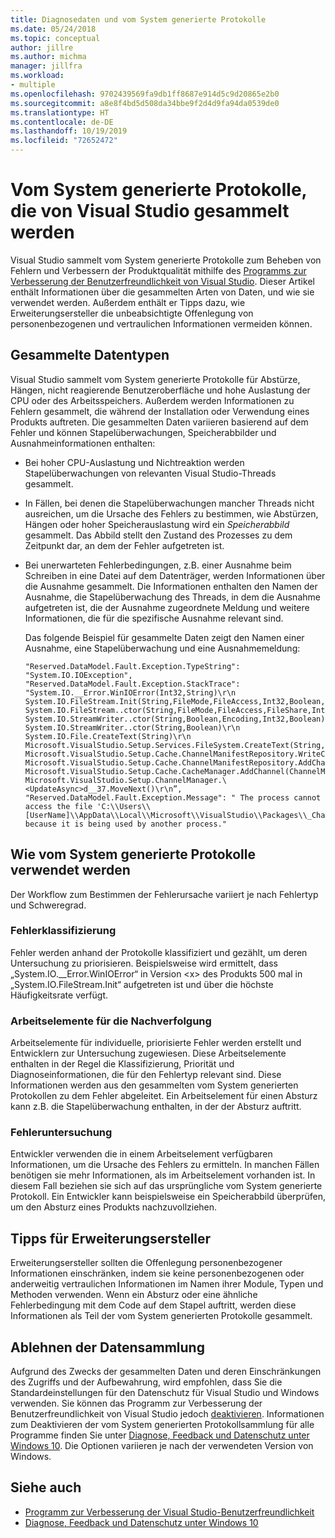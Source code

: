 ```yaml
---
title: Diagnosedaten und vom System generierte Protokolle
ms.date: 05/24/2018
ms.topic: conceptual
author: jillre
ms.author: michma
manager: jillfra
ms.workload:
- multiple
ms.openlocfilehash: 9702439569fa9db1ff8687e914d5c9d20865e2b0
ms.sourcegitcommit: a8e8f4bd5d508da34bbe9f2d4d9fa94da0539de0
ms.translationtype: HT
ms.contentlocale: de-DE
ms.lasthandoff: 10/19/2019
ms.locfileid: "72652472"
---
```

# <a name="system-generated-logs-collected-by-visual-studio"></a>Vom System generierte Protokolle, die von Visual Studio gesammelt werden

Visual Studio sammelt vom System generierte Protokolle zum Beheben von Fehlern und Verbessern der Produktqualität mithilfe des [Programms zur Verbesserung der Benutzerfreundlichkeit von Visual Studio](visual-studio-experience-improvement-program.md). Dieser Artikel enthält Informationen über die gesammelten Arten von Daten, und wie sie verwendet werden. Außerdem enthält er Tipps dazu, wie Erweiterungsersteller die unbeabsichtigte Offenlegung von personenbezogenen und vertraulichen Informationen vermeiden können.

## <a name="types-of-collected-data"></a>Gesammelte Datentypen

Visual Studio sammelt vom System generierte Protokolle für Abstürze, Hängen, nicht reagierende Benutzeroberfläche und hohe Auslastung der CPU oder des Arbeitsspeichers. Außerdem werden Informationen zu Fehlern gesammelt, die während der Installation oder Verwendung eines Produkts auftreten. Die gesammelten Daten variieren basierend auf dem Fehler und können Stapelüberwachungen, Speicherabbilder und Ausnahmeinformationen enthalten:

- Bei hoher CPU-Auslastung und Nichtreaktion werden Stapelüberwachungen von relevanten Visual Studio-Threads gesammelt.

- In Fällen, bei denen die Stapelüberwachungen mancher Threads nicht ausreichen, um die Ursache des Fehlers zu bestimmen, wie Abstürzen, Hängen oder hoher Speicherauslastung wird ein *Speicherabbild* gesammelt. Das Abbild stellt den Zustand des Prozesses zu dem Zeitpunkt dar, an dem der Fehler aufgetreten ist.

- Bei unerwarteten Fehlerbedingungen, z.B. einer Ausnahme beim Schreiben in eine Datei auf dem Datenträger, werden Informationen über die Ausnahme gesammelt. Die Informationen enthalten den Namen der Ausnahme, die Stapelüberwachung des Threads, in dem die Ausnahme aufgetreten ist, die der Ausnahme zugeordnete Meldung und weitere Informationen, die für die spezifische Ausnahme relevant sind.

   Das folgende Beispiel für gesammelte Daten zeigt den Namen einer Ausnahme, eine Stapelüberwachung und eine Ausnahmemeldung:

   ```text
   "Reserved.DataModel.Fault.Exception.TypeString": "System.IO.IOException",
   "Reserved.DataModel.Fault.Exception.StackTrace": "System.IO.__Error.WinIOError(Int32,String)\r\n
   System.IO.FileStream.Init(String,FileMode,FileAccess,Int32,Boolean,FileShare,Int32,FileOptions,SECURITY_ATTRIBUTES,String,Boolean,Boolean,Boolean)\r\n
   System.IO.FileStream..ctor(String,FileMode,FileAccess,FileShare,Int32,FileOptions,String,Boolean,Boolean,Boolean)\r\nSystem.IO.StreamWriter.CreateFile(String,Boolean,Boolean)\r\n
   System.IO.StreamWriter..ctor(String,Boolean,Encoding,Int32,Boolean)\r\n
   System.IO.StreamWriter..ctor(String,Boolean)\r\n
   System.IO.File.CreateText(String)\r\n
   Microsoft.VisualStudio.Setup.Services.FileSystem.CreateText(String,Boolean)\r\n
   Microsoft.VisualStudio.Setup.Cache.ChannelManifestRepository.WriteChannelManifest(IChannelManifest,String,String)\r\n
   Microsoft.VisualStudio.Setup.Cache.ChannelManifestRepository.AddChannel(ChannelManifestPair,Boolean)\r\n
   Microsoft.VisualStudio.Setup.Cache.CacheManager.AddChannel(ChannelManifestPair,Boolean)\r\n
   Microsoft.VisualStudio.Setup.ChannelManager.\<UpdateAsync>d__37.MoveNext()\r\n”,
   "Reserved.DataModel.Fault.Exception.Message": " The process cannot access the file 'C:\\Users\\[UserName]\\AppData\\Local\\Microsoft\\VisualStudio\\Packages\\_Channels\\4CB340F5\\channelManifest.json' because it is being used by another process."
   ```

## <a name="how-we-use-system-generated-logs"></a>Wie vom System generierte Protokolle verwendet werden

Der Workflow zum Bestimmen der Fehlerursache variiert je nach Fehlertyp und Schweregrad.

### <a name="error-classification"></a>Fehlerklassifizierung

Fehler werden anhand der Protokolle klassifiziert und gezählt, um deren Untersuchung zu priorisieren. Beispielsweise wird ermittelt, dass „System.IO.\__Error.WinIOError“ in Version \<x> des Produkts 500 mal in „System.IO.FileStream.Init“ aufgetreten ist und über die höchste Häufigkeitsrate verfügt.

### <a name="work-items-for-tracking"></a>Arbeitselemente für die Nachverfolgung

Arbeitselemente für individuelle, priorisierte Fehler werden erstellt und Entwicklern zur Untersuchung zugewiesen. Diese Arbeitselemente enthalten in der Regel die Klassifizierung, Priorität und Diagnoseinformationen, die für den Fehlertyp relevant sind. Diese Informationen werden aus den gesammelten vom System generierten Protokollen zu dem Fehler abgeleitet. Ein Arbeitselement für einen Absturz kann z.B. die Stapelüberwachung enthalten, in der der Absturz auftritt.

### <a name="error-investigation"></a>Fehleruntersuchung

Entwickler verwenden die in einem Arbeitselement verfügbaren Informationen, um die Ursache des Fehlers zu ermitteln. In manchen Fällen benötigen sie mehr Informationen, als im Arbeitselement vorhanden ist. In diesem Fall beziehen sie sich auf das ursprüngliche vom System generierte Protokoll. Ein Entwickler kann beispielsweise ein Speicherabbild überprüfen, um den Absturz eines Produkts nachzuvollziehen.

## <a name="tips-for-extension-authors"></a>Tipps für Erweiterungsersteller

Erweiterungsersteller sollten die Offenlegung personenbezogener Informationen einschränken, indem sie keine personenbezogenen oder anderweitig vertraulichen Informationen im Namen ihrer Module, Typen und Methoden verwenden. Wenn ein Absturz oder eine ähnliche Fehlerbedingung mit dem Code auf dem Stapel auftritt, werden diese Informationen als Teil der vom System generierten Protokolle gesammelt.

## <a name="opt-out-of-data-collection"></a>Ablehnen der Datensammlung

Aufgrund des Zwecks der gesammelten Daten und deren Einschränkungen des Zugriffs und der Aufbewahrung, wird empfohlen, dass Sie die Standardeinstellungen für den Datenschutz für Visual Studio und Windows verwenden. Sie können das Programm zur Verbesserung der Benutzerfreundlichkeit von Visual Studio jedoch [deaktivieren](../ide/visual-studio-experience-improvement-program.md#opt-in-or-out). Informationen zum Deaktivieren der vom System generierten Protokollsammlung für alle Programme finden Sie unter [Diagnose, Feedback und Datenschutz unter Windows 10](https://privacy.microsoft.com/windows-10-feedback-diagnostics-and-privacy). Die Optionen variieren je nach der verwendeten Version von Windows.

## <a name="see-also"></a>Siehe auch

- [Programm zur Verbesserung der Visual Studio-Benutzerfreundlichkeit](visual-studio-experience-improvement-program.md)
- [Diagnose, Feedback und Datenschutz unter Windows 10](https://privacy.microsoft.com/windows-10-feedback-diagnostics-and-privacy)